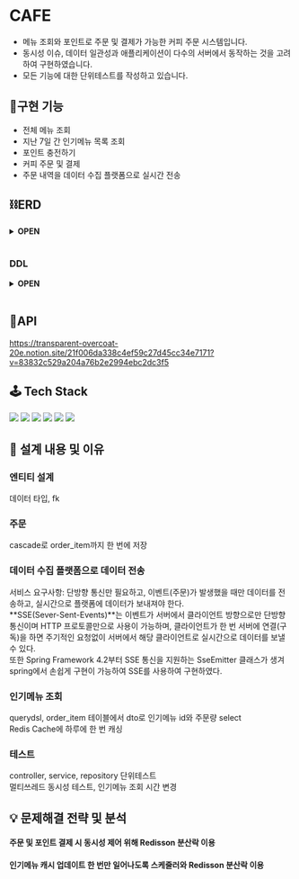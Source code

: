 # CAFE
- 메뉴 조회와 포인트로 주문 및 결제가 가능한 커피 주문 시스템입니다.
- 동시성 이슈, 데이터 일관성과 애플리케이션이 다수의 서버에서 동작하는 것을 고려하여 구현하였습니다. 
- 모든 기능에 대한 단위테스트를 작성하고 있습니다.

## 📣구현 기능
- 전체 메뉴 조회
- 지난 7일 간 인기메뉴 목록 조회
- 포인트 충전하기 
- 커피 주문 및 결제 
- 주문 내역을 데이터 수집 플랫폼으로 실시간 전송

## ⛓ERD
<details>
<summary><strong> OPEN </strong></summary>
<div markdown="1">       
</br>
<img width="759" alt="2023-01-22 (1)" src="https://user-images.githubusercontent.com/87157566/213910980-e5baf954-294f-495b-ade0-b68803465841.png">

</div>
</details>
</br>

### DDL

<details>
<summary><strong> OPEN </strong></summary>
<div markdown="1">       
</br>

````sql

CREATE SCHEMA IF NOT EXISTS `mydb` DEFAULT CHARACTER SET utf8 ;
USE `mydb`;

CREATE TABLE IF NOT EXISTS `mydb`.`user` (
  `id` BIGINT NOT NULL AUTO_INCREMENT,
  `nickname` VARCHAR(20) NOT NULL,
  `point` BIGINT NOT NULL,
  `created_time` TIMESTAMP(3) NULL,
  `modified_time` TIMESTAMP(3) NULL,
  PRIMARY KEY (`id`));

CREATE TABLE IF NOT EXISTS `mydb`.`point_history` (
  `id` BIGINT NOT NULL AUTO_INCREMENT,
  `type` VARCHAR(50) NOT NULL,
  `point` BIGINT NOT NULL,
  `created_time` TIMESTAMP(3) NULL,
  `user_id` BIGINT NOT NULL,
  PRIMARY KEY (`id`),
  INDEX `fk_point_history_user_idx` (`user_id` ASC)) ;

CREATE TABLE IF NOT EXISTS `mydb`.`menu` (
  `id` BIGINT NOT NULL AUTO_INCREMENT,
  `name` VARCHAR(30) NOT NULL,
  `price` BIGINT NOT NULL,
  `created_time` TIMESTAMP(3) NULL,
  `modified_time` TIMESTAMP(3) NULL,
  PRIMARY KEY (`id`));
  
  CREATE TABLE IF NOT EXISTS `mydb`.`orders` (
  `id` BIGINT NOT NULL AUTO_INCREMENT,
  `amount` BIGINT NOT NULL,
  `created_time` TIMESTAMP(3) NULL,
  `user_id` BIGINT NOT NULL,
  PRIMARY KEY (`id`));

CREATE TABLE IF NOT EXISTS `mydb`.`order_item` (
  `id` BIGINT NOT NULL AUTO_INCREMENT,
  `price` BIGINT NOT NULL,
  `number` INT NOT NULL,
  `created_time` TIMESTAMP(3) NULL,
  `menu_id` BIGINT NOT NULL,
  `order_id` BIGINT NOT NULL,
  PRIMARY KEY (`id`),
  INDEX `fk_order_item_orders1_idx` (`order_id` ASC));


````
</div>
</details>
</br>

## 🧬API
https://transparent-overcoat-20e.notion.site/21f006da338c4ef59c27d45cc34e7171?v=83832c529a204a76b2e2994ebc2dc3f5

## 🕹 Tech Stack
<img src ="https://img.shields.io/badge/Spring Boot-6DB33F?style=for-the-badge&logo=Spring Boot&logoColor=white"/></a>
<img src="https://img.shields.io/badge/java-007396?style=for-the-badge&logo=java&logoColor=white"></a>
<img src="https://img.shields.io/badge/JPA-999933?style=for-the-badge&logo=JPA&logoColor=white"></a>
<img src ="https://img.shields.io/badge/JUnit5-25A162?style=for-the-badge&logo=JUnit5&logoColor=white"/></a>
<img src="https://img.shields.io/badge/MySQL-4479A1?style=for-the-badge&logo=MySQL&logoColor=white"/>
<img src ="https://img.shields.io/badge/Redis-DC382D?style=for-the-badge&logo=Redis&logoColor=white"/></a>


## 📌 설계 내용 및 이유
### 엔티티 설계
데이터 타입, fk

### 주문
cascade로 order_item까지 한 번에 저장

### 데이터 수집 플랫폼으로 데이터 전송
서비스 요구사항: 단방향 통신만 필요하고, 이벤트(주문)가 발생했을 때만 데이터를 전송하고, 실시간으로 플랫폼에 데이터가 보내져야 한다. <br>
**SSE(Sever-Sent-Events)**는 이벤트가 서버에서 클라이언트 방향으로만 단방향 통신이며 HTTP 프로토콜만으로 사용이 가능하며, 클라이언트가 한 번 서버에 연결(구독)을 하면 주기적인 요청없이 서버에서 해당 클라이언트로 실시간으로 데이터를 보낼 수 있다.  <br>
또한 Spring Framework 4.2부터 SSE 통신을 지원하는 SseEmitter 클래스가 생겨 spring에서 손쉽게 구현이 가능하여 SSE를 사용하여 구현하였다.

### 인기메뉴 조회
querydsl, order_item 테이블에서 dto로 인기메뉴 id와 주문량 select <br>
Redis Cache에 하루에 한 번 캐싱

### 테스트
controller, service, repository 단위테스트<br>
멀티쓰레드 동시성 테스트, 인기메뉴 조회 시간 변경

## 💡 문제해결 전략 및 분석
#### 주문 및 포인트 결제 시 동시성 제어 위해 Redisson 분산락 이용

#### 인기메뉴 캐시 업데이트 한 번만 일어나도록 스케줄러와 Redisson 분산락 이용

